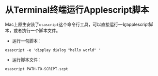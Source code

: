 # 从Terminal终端运行Applescript脚本
Mac上原生安装了`osascript`这个命令行工具，可以直接运行一句applescript脚本，或者执行一个脚本文件。

- 运行一句脚本：
```shell
osascript -e 'display dialog "hello world" '
```
- 运行脚本文件：
```shell
osascript PATH-TO-SCRIPT.scpt
```
